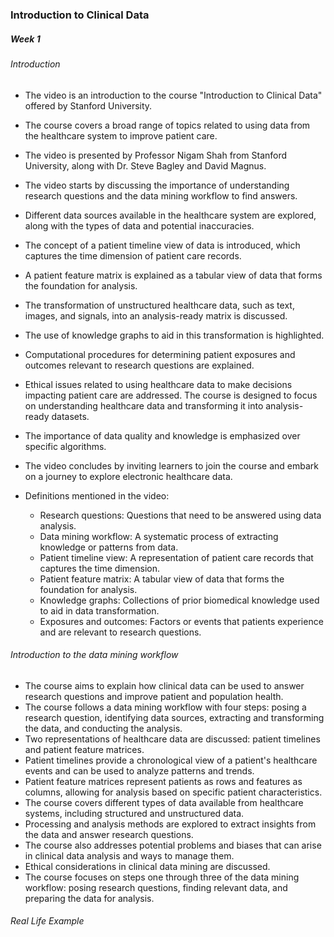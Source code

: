 ### Introduction to Clinical Data

##### Week 1

###### Introduction 

- The video is an introduction to the course "Introduction to Clinical Data" offered by Stanford University.
- The course covers a broad range of topics related to using data from the healthcare system to improve patient care.
- The video is presented by Professor Nigam Shah from Stanford University, along with Dr. Steve Bagley and David Magnus.
- The video starts by discussing the importance of understanding research questions and the data mining workflow to find answers.
- Different data sources available in the healthcare system are explored, along with the types of data and potential inaccuracies.
- The concept of a patient timeline view of data is introduced, which captures the time dimension of patient care records.
- A patient feature matrix is explained as a tabular view of data that forms the foundation for analysis.
- The transformation of unstructured healthcare data, such as text, images, and signals, into an analysis-ready matrix is discussed.
- The use of knowledge graphs to aid in this transformation is highlighted.
- Computational procedures for determining patient exposures and outcomes relevant to research questions are explained.
- Ethical issues related to using healthcare data to make decisions impacting patient care are addressed.
The course is designed to focus on understanding healthcare data and transforming it into analysis-ready datasets.
- The importance of data quality and knowledge is emphasized over specific algorithms.
- The video concludes by inviting learners to join the course and embark on a journey to explore electronic healthcare data.

- Definitions mentioned in the video:

    - Research questions: Questions that need to be answered using data analysis.
    - Data mining workflow: A systematic process of extracting knowledge or patterns from data.
    - Patient timeline view: A representation of patient care records that captures the time dimension.
    - Patient feature matrix: A tabular view of data that forms the foundation for analysis.
    - Knowledge graphs: Collections of prior biomedical knowledge used to aid in data transformation.
    - Exposures and outcomes: Factors or events that patients experience and are relevant to research questions.

###### Introduction to the data mining workflow

- The course aims to explain how clinical data can be used to answer research questions and improve patient and population health.
- The course follows a data mining workflow with four steps: posing a research question, identifying data sources, extracting and transforming the data, and conducting the analysis.
- Two representations of healthcare data are discussed: patient timelines and patient feature matrices.
- Patient timelines provide a chronological view of a patient's healthcare events and can be used to analyze patterns and trends.
- Patient feature matrices represent patients as rows and features as columns, allowing for analysis based on specific patient characteristics.
- The course covers different types of data available from healthcare systems, including structured and unstructured data.
- Processing and analysis methods are explored to extract insights from the data and answer research questions.
- The course also addresses potential problems and biases that can arise in clinical data analysis and ways to manage them.
- Ethical considerations in clinical data mining are discussed.
- The course focuses on steps one through three of the data mining workflow: posing research questions, finding relevant data, and preparing the data for analysis.

###### Real Life Example